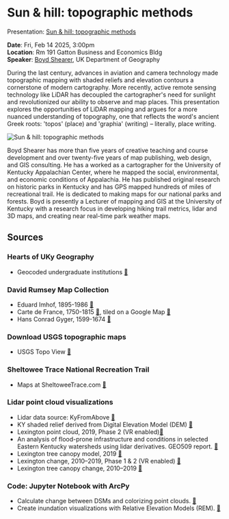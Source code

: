 # Sun & hill: topographic methods

Presentation: [Sun & hill: topographic methods](https://boydx.github.io/sun-and-hill)

**Date**: Fri, Feb 14 2025, 3:00pm  
**Location**: Rm 191 Gatton Business and Economics Bldg  
**Speaker**: [Boyd Shearer](https://geography.as.uky.edu/users/blshea1), UK Department of Geography

During the last century, advances in aviation and camera technology made topographic mapping with shaded reliefs and elevation contours a cornerstone of modern cartography. More recently, active remote sensing technology like LiDAR has decoupled the cartographer's need for sunlight and revolutionized our ability to observe and map places. This presentation explores the opportunities of LiDAR mapping and argues for a more nuanced understanding of topography, one that reflects the word's ancient Greek roots: 'topos' (place) and 'graphia' (writing) – literally, place writing.

![Sun & hill: topographic methods](https://geography.as.uky.edu/system/files/inline-images/sunandhill.png)

Boyd Shearer has more than five years of creative teaching and course development and over twenty-five years of map publishing, web design, and GIS consulting. He has a worked as a cartographer for the University of Kentucky Appalachian Center, where he mapped the social, environmental, and economic conditions of Appalachia. He has published original research on historic parks in Kentucky and has GPS mapped hundreds of miles of recreational trail. He is dedicated to making maps for our national parks and forests. Boyd is presently a Lecturer of mapping and GIS at the University of Kentucky with a research focus in developing hiking trail metrics, lidar and 3D maps, and creating near real-time park weather maps.

## Sources

<h3>Hearts of UKy Geography</h3>
<ul>
    <li class='fragment'>
        Geocoded undergraduate institutions <a target="_blank"
            href="https://boydx.github.io/sun-and-hill/map-faculty">🔗</a>
    </li>
</ul>

<h3>David Rumsey Map Collection</h3>
<ul>
    <li class='fragment'>
        Eduard Imhof, 1895-1986 <a target="_blank"
            href="https://www.davidrumsey.com/luna/servlet/view/search?search=Submit&cat=0&q=topography+imhof&dateRangeStart=&dateRangeEnd=&sort=pub_list_no_initialsort%2Cpub_date%2Cpub_list_no%2Cseries_no">🔗</a>
    </li>
    <li class='fragment'>
        Carte de France, 1750-1815 <a target="_blank"
            href="https://www.davidrumsey.com/luna/servlet/view/search/when/1854?q=Carte%20de%20France&sort=Pub_List_No_InitialSort&os=250">🔗</a>, tiled on a Google Map <a href="https://rumsey.geogarage.com/maps/cassinige.html"
                    target="_blank">🔗</a>
    </li>
    <li class='fragment'>
        Hans Conrad Gyger, 1599-1674 <a
            href="https://www.davidrumsey.com/luna/servlet/view/search?search=Submit&cat=0&q=Hans+Conrad+Gyger+&dateRangeStart=&dateRangeEnd=&sort=Pub_List_No_InitialSort"
            target="_blank">🔗</a>
    </li>
</ul>

<h3>Download USGS topographic maps</h3>
<ul>
    <li class='fragment'>
        USGS Topo View <a href="https://ngmdb.usgs.gov/topoview/viewer/#15/35.6497/-83.4396"
            target="_blank">🔗</a>
    </li>
</ul>

<h3>Sheltowee Trace National Recreation Trail</h3>
<ul>
    <li class='fragment'>
        Maps at SheltoweeTrace.com <a href="https://sheltoweetrace.com"
            target="_blank">🔗</a>
    </li>
</ul>

<h3>Lidar point cloud visualizations</h3>
<ul>
<li class='fragment'>
        Lidar data source: KyFromAbove <a href="https://kyfromabove.ky.gov/" target="_blank">🔗</a>
    </li>
    <li class='fragment'>
        KY shaded relief derived from Digital Elevation Model (DEM) <a href="https://boydx.github.io/sun-and-hill/map-ky/#13.2/38.12258/-83.52908/72/32"
            target="_blank">🔗</a>
    </li>
    <li class='fragment'>
        Lexington point cloud, 2019, Phase 2  (VR enabled)<a href="https://contig.us/hawaii/uky-campus" target="_blank">🔗</a>
    </li>
    <li class='fragment'>
        An analysis of flood-prone infrastructure and conditions in selected Eastern Kentucky watersheds using lidar derivatives. GEO509 report. <a target='_blank' href="https://uky-gis.github.io/geo509/report-2022">🔗</a>
    </li>
     <li class='fragment'>
        Lexington tree canopy model, 2019 <a href="https://uky-gis.github.io/lexington-canopy-model/#14.21/38.03177/-84.51465" target="_blank">🔗</a>
    </li>
    <li class='fragment'>
        Lexington change, 2010–2019, Phase 1 & 2 (VR enabled) <a href="https://contig.us/hawaii/lex-removed" target="_blank">🔗</a>
    </li>
    <li class='fragment'>
        Lexington tree canopy change, 2010–2019 <a href="https://uky-gis.github.io/lexington-canopy-model/removed/#14.21/38.03177/-84.51465" target="_blank">🔗</a>
    </li>
    
</ul>

<h3>Code: Jupyter Notebook with ArcPy</h3>
<ul>
    <li class='fragment'>
         Calculate change between DSMs and colorizing point clouds. <a target='_blank'
            href="https://github.com/UKy-GIS/viz-dsm-change/blob/main/scripts/process_DSM_change.ipynb">🔗</a>
    </li>
    <li class='fragment'>
    Create inundation visualizations with Relative Elevation Models (REM). <a target='_blank'
        href="https://github.com/UKy-GIS/viz-dsm-change/blob/main/scripts/lab-03-inundation.ipynb">🔗</a>
</li>
</ul>

